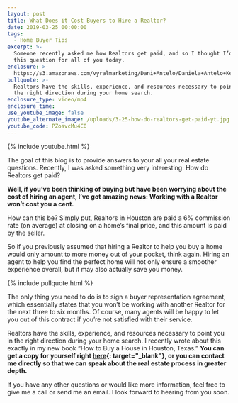 ```yaml
---
layout: post
title: What Does it Cost Buyers to Hire a Realtor?
date: 2019-03-25 00:00:00
tags:
  - Home Buyer Tips
excerpt: >-
  Someone recently asked me how Realtors get paid, and so I thought I’d cover
  this question for all of you today.
enclosure: >-
  https://s3.amazonaws.com/vyralmarketing/Dani+Antelo/Daniela+Antelo+Keller+Williams+_+What+Does+it+Cost+Buyers+to+Hire+a+Realtor_.mp4
pullquote: >-
  Realtors have the skills, experience, and resources necessary to point you in
  the right direction during your home search.
enclosure_type: video/mp4
enclosure_time:
use_youtube_image: false
youtube_alternate_image: /uploads/3-25-how-do-realtors-get-paid-yt.jpg
youtube_code: PZosvcMu4C0
---
```


{% include youtube.html %}

The goal of this blog is to provide answers to your all your real estate questions. Recently, I was asked something very interesting: How do Realtors get paid?

**Well, if you’ve been thinking of buying but have been worrying about the cost of hiring an agent, I’ve got amazing news: Working with a Realtor won’t cost you a cent.&nbsp;**

How can this be? Simply put, Realtors in Houston are paid a 6% commission rate (on average) at closing on a home’s final price, and this amount is paid by the seller.&nbsp;

So if you previously assumed that hiring a Realtor to help you buy a home would only amount to more money out of your pocket, think again. Hiring an agent to help you find the perfect home will not only ensure a smoother experience overall, but it may also actually save you money.

{% include pullquote.html %}

The only thing you need to do is to sign a buyer representation agreement, which essentially states that you won’t be working with another Realtor for the next three to six months. Of course, many agents will be happy to let you out of this contract if you’re not satisfied with their service.&nbsp;

Realtors have the skills, experience, and resources necessary to point you in the right direction during your home search. I recently wrote about this exactly in my new book “How to Buy a House in Houston, Texas.” **You can get a copy for yourself right [here](https://www.amazon.com/How-Buy-House-Houston-Successfully/dp/1792789300/ref=sr_1_1?keywords=daniela+antelo+book&amp;qid=1553281268&amp;s=gateway&amp;sr=8-1-spell){: target="_blank"}, or you can contact me directly so that we can speak about the real estate process in greater depth.**

If you have any other questions or would like more information, feel free to give me a call or send me an email. I look forward to hearing from you soon.